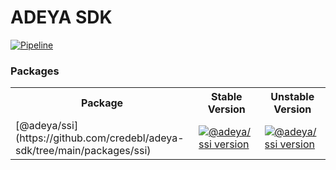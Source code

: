 # ADEYA SDK

[![Pipeline](https://github.com/credebl/adeya-sdk/actions/workflows/pipeline.yaml/badge.svg?branch=main)](https://github.com/credebl/adeya-sdk/actions/workflows/pipeline.yaml)

### Packages

<table>
  <tr>
    <th><b>Package</b></th>
    <th><b>Stable Version</b></th>
    <th><b>Unstable Version</b></th>
  </tr>
  <tr>
    <td>[@adeya/ssi](https://github.com/credebl/adeya-sdk/tree/main/packages/ssi)</td>
    <td>
      <a href="https://npmjs.com/package/@adeya/ssi">
        <img alt="@adeya/ssi version" src="https://img.shields.io/npm/v/@adeya/ssi.svg"/>
      </a>
    </td>
    <td>
      <a href="https://npmjs.com/package/@adeya/ssi">
        <img alt="@adeya/ssi version" src="https://img.shields.io/npm/v/@adeya/ssi/alpha.svg"/>
      </a>
    </td>
  </tr>
</table>
